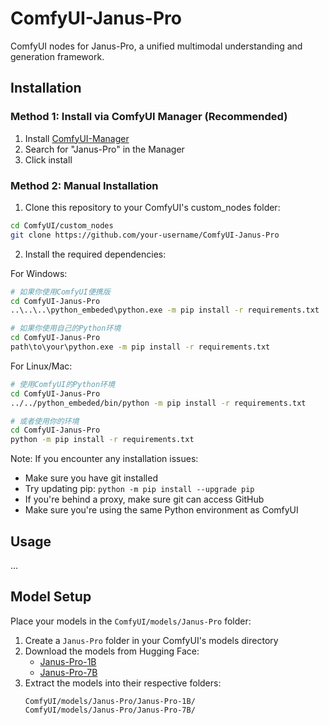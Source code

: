 # ComfyUI-Janus-Pro

ComfyUI nodes for Janus-Pro, a unified multimodal understanding and generation framework.

## Installation

### Method 1: Install via ComfyUI Manager (Recommended)
1. Install [ComfyUI-Manager](https://github.com/ltdrdata/ComfyUI-Manager)
2. Search for "Janus-Pro" in the Manager
3. Click install

### Method 2: Manual Installation
1. Clone this repository to your ComfyUI's custom_nodes folder:
```bash
cd ComfyUI/custom_nodes
git clone https://github.com/your-username/ComfyUI-Janus-Pro
```

2. Install the required dependencies:

For Windows:
```bash
# 如果你使用ComfyUI便携版
cd ComfyUI-Janus-Pro
..\..\..\python_embeded\python.exe -m pip install -r requirements.txt

# 如果你使用自己的Python环境
cd ComfyUI-Janus-Pro
path\to\your\python.exe -m pip install -r requirements.txt
```

For Linux/Mac:
```bash
# 使用ComfyUI的Python环境
cd ComfyUI-Janus-Pro
../../python_embeded/bin/python -m pip install -r requirements.txt

# 或者使用你的环境
cd ComfyUI-Janus-Pro
python -m pip install -r requirements.txt
```

Note: If you encounter any installation issues:
- Make sure you have git installed
- Try updating pip: `python -m pip install --upgrade pip`
- If you're behind a proxy, make sure git can access GitHub
- Make sure you're using the same Python environment as ComfyUI

## Usage
... 


## Model Setup

Place your models in the `ComfyUI/models/Janus-Pro` folder:
1. Create a `Janus-Pro` folder in your ComfyUI's models directory
2. Download the models from Hugging Face:
   - [Janus-Pro-1B](https://huggingface.co/deepseek-ai/Janus-Pro-1B)
   - [Janus-Pro-7B](https://huggingface.co/deepseek-ai/Janus-Pro-7B)
3. Extract the models into their respective folders:
   ```
   ComfyUI/models/Janus-Pro/Janus-Pro-1B/
   ComfyUI/models/Janus-Pro/Janus-Pro-7B/
   ```